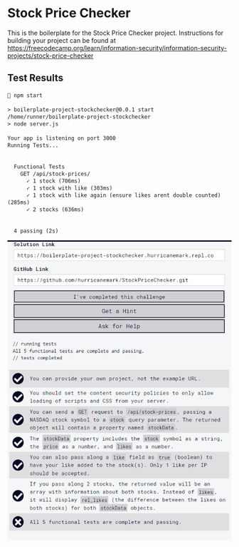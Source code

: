 # Stock Price Checker

This is the boilerplate for the Stock Price Checker project. Instructions for building your project can be found at https://freecodecamp.org/learn/information-security/information-security-projects/stock-price-checker


## Test Results

```
 npm start

> boilerplate-project-stockchecker@0.0.1 start /home/runner/boilerplate-project-stockchecker
> node server.js

Your app is listening on port 3000
Running Tests...


  Functional Tests
    GET /api/stock-prices/
      ✓ 1 stock (706ms)
      ✓ 1 stock with like (303ms)
      ✓ 1 stock with like again (ensure likes arent double counted) (285ms)
      ✓ 2 stocks (636ms)


  4 passing (2s)
```


![passed 5](./public/stockCheckerTestResults.PNG)